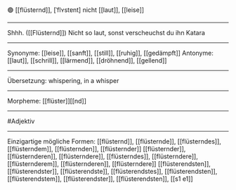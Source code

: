 🟢 [[flüsternd]], [ˈflʏstɐnt]
nicht [[laut]], [[leise]]

---
Shhh. ([[Flüsternd]]) Nicht so laut, sonst verscheuchst du ihn Katara 

---
Synonyme: 
[[leise]], [[sanft]], [[still]], [[ruhig]], [[gedämpft]]
Antonyme:
[[laut]], [[schrill]], [[lärmend]], [[dröhnend]], [[gellend]]

---
Übersetzung: 
whispering, in a whisper

---
Morpheme:
[[flüster]][[nd]]

---
#Adjektiv 

---
Einzigartige mögliche Formen:
[[flüsternd]], [[flüsternde]], [[flüsterndes]], [[flüsterndem]], [[flüsternden]], [[flüsternder]]
[[flüsternder]], [[flüsternderen]], [[flüsterndere]], [[flüsterndes]], [[flüsterndere]], [[flüsternderem]], [[flüsternderen]], [[flüsterndere]]
[[flüsterendsten]], [[flüsterendster]], [[flüsterendste]], [[flüsterendstes]], [[flüsterendsten]], [[flüsterendstem]], [[flüsterendster]], [[flüsterendsten]], [[s1 e1]]